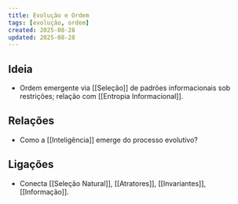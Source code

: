 ```yaml
---
title: Evolução e Ordem
tags: [evolução, ordem]
created: 2025-08-28
updated: 2025-08-28
---
```


## Ideia
- Ordem emergente via [[Seleção]] de padrões informacionais sob restrições; relação com [[Entropia Informacional]].
  
## Relações
* Como a [[Inteligência]] emerge do processo evolutivo?

## Ligações
- Conecta [[Seleção Natural]], [[Atratores]], [[Invariantes]], [[Informação]].

